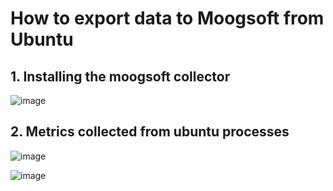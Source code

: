 # How to export data to Moogsoft from Ubuntu 
## 1. Installing the moogsoft collector
![image](https://user-images.githubusercontent.com/50335583/138872552-9340b556-dc36-4142-99e3-d9db442913c2.png)

## 2. Metrics collected from ubuntu processes
![image](https://user-images.githubusercontent.com/50335583/138872786-0e563e9c-5fe3-470e-9193-daa72eb82d82.png)

![image](https://user-images.githubusercontent.com/50335583/138880400-d76e9303-3eff-44de-8be5-9b436eb1773c.png)


